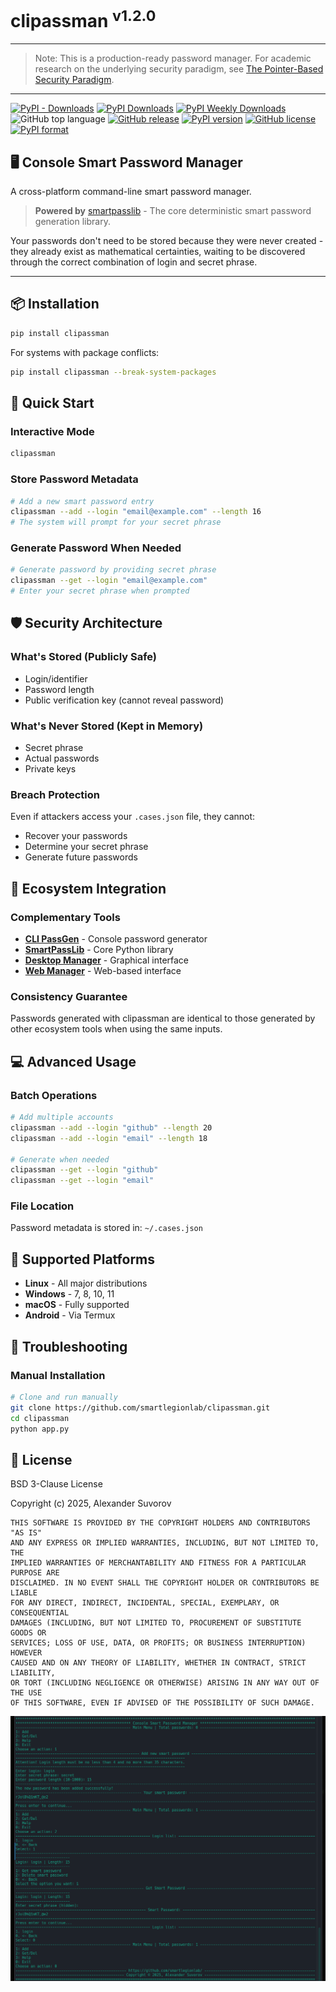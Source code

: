 # clipassman <sup>v1.2.0</sup>

---

> Note: This is a production-ready password manager. For academic research on the underlying security paradigm, see [The Pointer-Based Security Paradigm](https://doi.org/10.5281/zenodo.17204738).

---

[![PyPI - Downloads](https://img.shields.io/pypi/dm/clipassman?label=pypi%20downloads)](https://pypi.org/project/clipassman/)
[![PyPI Downloads](https://static.pepy.tech/badge/clipassman)](https://pepy.tech/projects/clipassman)
[![PyPI Weekly Downloads](https://static.pepy.tech/badge/clipassman/week)](https://pepy.tech/projects/clipassman)
![GitHub top language](https://img.shields.io/github/languages/top/smartlegionlab/clipassman)
[![GitHub release](https://img.shields.io/github/v/release/smartlegionlab/clipassman)](https://github.com/smartlegionlab/clipassman/)
[![PyPI version](https://img.shields.io/pypi/v/clipassman)](https://pypi.org/project/clipassman)
[![GitHub license](https://img.shields.io/github/license/smartlegionlab/clipassman)](https://github.com/smartlegionlab/clipassman/blob/master/LICENSE)
[![PyPI format](https://img.shields.io/pypi/format/clipassman)](https://pypi.org/project/clipassman)

## 🖥️ Console Smart Password Manager

A cross-platform command-line smart password manager.

> **Powered by** [smartpasslib](https://github.com/smartlegionlab/smartpasslib) - The core deterministic smart password generation library.

Your passwords don't need to be stored because they were never created - they already exist as mathematical certainties, waiting to be discovered through the correct combination of login and secret phrase.

---

## 📦 Installation

```bash
pip install clipassman
```

For systems with package conflicts:
```bash
pip install clipassman --break-system-packages
```

## 🚀 Quick Start

### Interactive Mode
```bash
clipassman
```

### Store Password Metadata
```bash
# Add a new smart password entry
clipassman --add --login "email@example.com" --length 16
# The system will prompt for your secret phrase
```

### Generate Password When Needed
```bash
# Generate password by providing secret phrase
clipassman --get --login "email@example.com"
# Enter your secret phrase when prompted
```

## 🛡️ Security Architecture

### What's Stored (Publicly Safe)
- Login/identifier
- Password length
- Public verification key (cannot reveal password)

### What's Never Stored (Kept in Memory)
- Secret phrase
- Actual passwords
- Private keys

### Breach Protection
Even if attackers access your `.cases.json` file, they cannot:
- Recover your passwords
- Determine your secret phrase
- Generate future passwords

## 🔄 Ecosystem Integration

### Complementary Tools
- [**CLI PassGen**](https://github.com/smartlegionlab/clipassgen/) - Console password generator
- [**SmartPassLib**](https://github.com/smartlegionlab/smartpasslib/) - Core Python library
- [**Desktop Manager**](https://github.com/smartlegionlab/smart-password-manager-desktop) - Graphical interface
- [**Web Manager**](https://github.com/smartlegionlab/smart-password-manager) - Web-based interface

### Consistency Guarantee
Passwords generated with clipassman are identical to those generated by other ecosystem tools when using the same inputs.

## 💻 Advanced Usage

### Batch Operations
```bash
# Add multiple accounts
clipassman --add --login "github" --length 20
clipassman --add --login "email" --length 18

# Generate when needed
clipassman --get --login "github"
clipassman --get --login "email"
```

### File Location
Password metadata is stored in: `~/.cases.json`

## 🤝 Supported Platforms

- **Linux** - All major distributions
- **Windows** - 7, 8, 10, 11
- **macOS** - Fully supported
- **Android** - Via Termux

## 🐛 Troubleshooting

### Manual Installation
```bash
# Clone and run manually
git clone https://github.com/smartlegionlab/clipassman.git
cd clipassman
python app.py
```

## 📜 License

BSD 3-Clause License

Copyright (c) 2025, Alexander Suvorov

```
THIS SOFTWARE IS PROVIDED BY THE COPYRIGHT HOLDERS AND CONTRIBUTORS "AS IS"
AND ANY EXPRESS OR IMPLIED WARRANTIES, INCLUDING, BUT NOT LIMITED TO, THE
IMPLIED WARRANTIES OF MERCHANTABILITY AND FITNESS FOR A PARTICULAR PURPOSE ARE
DISCLAIMED. IN NO EVENT SHALL THE COPYRIGHT HOLDER OR CONTRIBUTORS BE LIABLE
FOR ANY DIRECT, INDIRECT, INCIDENTAL, SPECIAL, EXEMPLARY, OR CONSEQUENTIAL
DAMAGES (INCLUDING, BUT NOT LIMITED TO, PROCUREMENT OF SUBSTITUTE GOODS OR
SERVICES; LOSS OF USE, DATA, OR PROFITS; OR BUSINESS INTERRUPTION) HOWEVER
CAUSED AND ON ANY THEORY OF LIABILITY, WHETHER IN CONTRACT, STRICT LIABILITY,
OR TORT (INCLUDING NEGLIGENCE OR OTHERWISE) ARISING IN ANY WAY OUT OF THE USE
OF THIS SOFTWARE, EVEN IF ADVISED OF THE POSSIBILITY OF SUCH DAMAGE.
```

![CLI Interface](https://github.com/smartlegionlab/clipassman/raw/master/data/images/clipassman.png)

